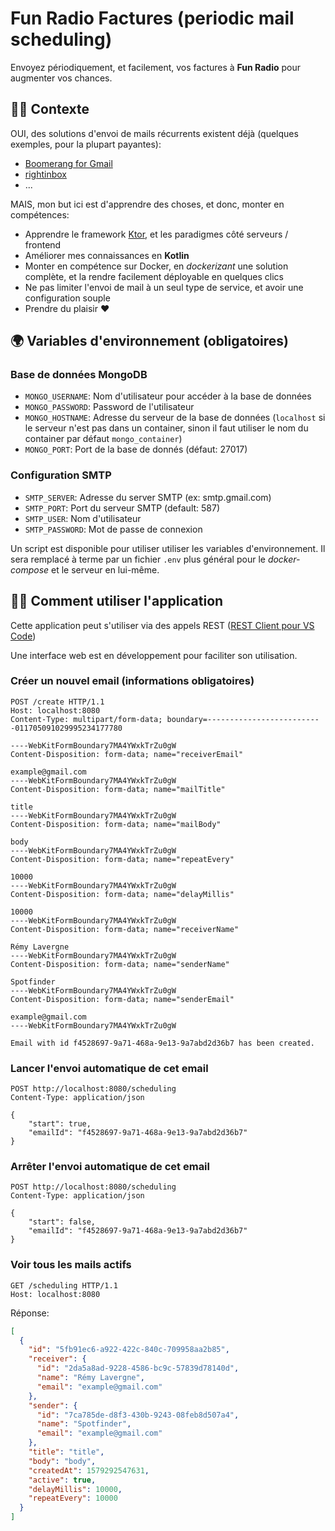 # Fun Radio Factures (periodic mail scheduling)

Envoyez périodiquement, et facilement, vos factures à **Fun Radio** pour augmenter vos chances.

## 🚀🚀 Contexte

OUI, des solutions d'envoi de mails récurrents existent déjà (quelques exemples, pour la plupart payantes):

- [Boomerang for Gmail](https://www.boomeranggmail.com/l/how-to-send-recurring-emails.html)
- [rightinbox](https://www.rightinbox.com/features/recurring-emails)
- ...

MAIS, mon but ici est d'apprendre des choses, et donc, monter en compétences:

- Apprendre le framework [Ktor](https://ktor.io/), et les paradigmes côté serveurs / frontend
- Améliorer mes connaissances en **Kotlin**
- Monter en compétence sur Docker, en _dockerizant_ une solution complète, et la rendre facilement déployable en quelques clics
- Ne pas limiter l'envoi de mail à un seul type de service, et avoir une configuration souple
- Prendre du plaisir ❤️

## 🌍 Variables d'environnement (obligatoires)

### Base de données MongoDB

- `MONGO_USERNAME`: Nom d'utilisateur pour accéder à la base de données
- `MONGO_PASSWORD`: Password de l'utilisateur
- `MONGO_HOSTNAME`: Adresse du serveur de la base de données (`localhost` si le serveur n'est pas dans un container, sinon il faut utiliser le nom du container par défaut `mongo_container`)
- `MONGO_PORT`: Port de la base de donnés (défaut: 27017)

### Configuration SMTP

- `SMTP_SERVER`: Adresse du server SMTP (ex: smtp.gmail.com)
- `SMTP_PORT`: Port du serveur SMTP (default: 587)
- `SMTP_USER`: Nom d'utilisateur
- `SMTP_PASSWORD`: Mot de passe de connexion

Un script est disponible pour utiliser utiliser les variables d'environnement. Il sera remplacé à terme par un fichier `.env` plus général pour le _docker-compose_ et le serveur en lui-même.

## 👩‍💻 Comment utiliser l'application

Cette application peut s'utiliser via des appels REST ([REST Client pour VS Code](https://github.com/Huachao/vscode-restclient/releases))

Une interface web est en développement pour faciliter son utilisation.

### Créer un nouvel email (informations obligatoires)

```http
POST /create HTTP/1.1
Host: localhost:8080
Content-Type: multipart/form-data; boundary=--------------------------011705091029995234177780

----WebKitFormBoundary7MA4YWxkTrZu0gW
Content-Disposition: form-data; name="receiverEmail"

example@gmail.com
----WebKitFormBoundary7MA4YWxkTrZu0gW
Content-Disposition: form-data; name="mailTitle"

title
----WebKitFormBoundary7MA4YWxkTrZu0gW
Content-Disposition: form-data; name="mailBody"

body
----WebKitFormBoundary7MA4YWxkTrZu0gW
Content-Disposition: form-data; name="repeatEvery"

10000
----WebKitFormBoundary7MA4YWxkTrZu0gW
Content-Disposition: form-data; name="delayMillis"

10000
----WebKitFormBoundary7MA4YWxkTrZu0gW
Content-Disposition: form-data; name="receiverName"

Rémy Lavergne
----WebKitFormBoundary7MA4YWxkTrZu0gW
Content-Disposition: form-data; name="senderName"

Spotfinder
----WebKitFormBoundary7MA4YWxkTrZu0gW
Content-Disposition: form-data; name="senderEmail"

example@gmail.com
----WebKitFormBoundary7MA4YWxkTrZu0gW

```

```http
Email with id f4528697-9a71-468a-9e13-9a7abd2d36b7 has been created.
```

### Lancer l'envoi automatique de cet email

```http
POST http://localhost:8080/scheduling
Content-Type: application/json

{
    "start": true,
    "emailId": "f4528697-9a71-468a-9e13-9a7abd2d36b7"
}
```

### Arrêter l'envoi automatique de cet email

```http
POST http://localhost:8080/scheduling
Content-Type: application/json

{
    "start": false,
    "emailId": "f4528697-9a71-468a-9e13-9a7abd2d36b7"
}
```

### Voir tous les mails actifs

```http
GET /scheduling HTTP/1.1
Host: localhost:8080
```

Réponse:

```json
[
  {
    "id": "5fb91ec6-a922-422c-840c-709958aa2b85",
    "receiver": {
      "id": "2da5a8ad-9228-4586-bc9c-57839d78140d",
      "name": "Rémy Lavergne",
      "email": "example@gmail.com"
    },
    "sender": {
      "id": "7ca785de-d8f3-430b-9243-08feb8d507a4",
      "name": "Spotfinder",
      "email": "example@gmail.com"
    },
    "title": "title",
    "body": "body",
    "createdAt": 1579292547631,
    "active": true,
    "delayMillis": 10000,
    "repeatEvery": 10000
  }
]
```